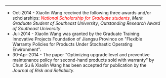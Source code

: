 ---
<ul>
  <li>Oct-2014 - Xiaolin Wang received the following three awards and/or scholarships: <i><font color="#FF0000">National Scholarship for Graduate students</font></i>, <i>Merit Graduate Student of Southeast University</i>, <i>Outstanding Research Award of Southeast University</i></li>
  <li>Jul-2014 - Xiaolin Wang was granted by the Graduate Training Innovative Projects Foundation of Jiangsu Province on "Flexible Warranty Policies for Products Under Stochastic Operating Environment". </li>
  <li>30-Apr-2014 - The paper "Optimizing upgrade level and preventive maintenance policy for second-hand products sold with warranty" by Chun Su & Xiaolin Wang has been accepted for publication by the <i>Journal of Risk and Reliability</i>.</li>
<ul>

